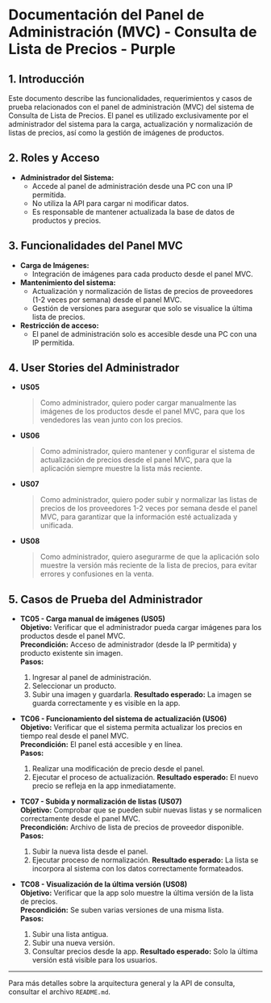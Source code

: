 # Documentación del Panel de Administración (MVC) - Consulta de Lista de Precios - Purple

## 1. Introducción

Este documento describe las funcionalidades, requerimientos y casos de prueba relacionados con el panel de administración (MVC) del sistema de Consulta de Lista de Precios. El panel es utilizado exclusivamente por el administrador del sistema para la carga, actualización y normalización de listas de precios, así como la gestión de imágenes de productos.

## 2. Roles y Acceso

- **Administrador del Sistema:**
  - Accede al panel de administración desde una PC con una IP permitida.
  - No utiliza la API para cargar ni modificar datos.
  - Es responsable de mantener actualizada la base de datos de productos y precios.

## 3. Funcionalidades del Panel MVC

- **Carga de Imágenes:**
  - Integración de imágenes para cada producto desde el panel MVC.
- **Mantenimiento del sistema:**
  - Actualización y normalización de listas de precios de proveedores (1-2 veces por semana) desde el panel MVC.
  - Gestión de versiones para asegurar que solo se visualice la última lista de precios.
- **Restricción de acceso:**
  - El panel de administración solo es accesible desde una PC con una IP permitida.

## 4. User Stories del Administrador

- **US05**
  > Como administrador, quiero poder cargar manualmente las imágenes de los productos desde el panel MVC, para que los vendedores las vean junto con los precios.

- **US06**
  > Como administrador, quiero mantener y configurar el sistema de actualización de precios desde el panel MVC, para que la aplicación siempre muestre la lista más reciente.

- **US07**
  > Como administrador, quiero poder subir y normalizar las listas de precios de los proveedores 1-2 veces por semana desde el panel MVC, para garantizar que la información esté actualizada y unificada.

- **US08**
  > Como administrador, quiero asegurarme de que la aplicación solo muestre la versión más reciente de la lista de precios, para evitar errores y confusiones en la venta.

## 5. Casos de Prueba del Administrador

- **TC05 - Carga manual de imágenes (US05)**  
  **Objetivo:** Verificar que el administrador pueda cargar imágenes para los productos desde el panel MVC.  
  **Precondición:** Acceso de administrador (desde la IP permitida) y producto existente sin imagen.  
  **Pasos:**
  1. Ingresar al panel de administración.
  2. Seleccionar un producto.
  3. Subir una imagen y guardarla.
  **Resultado esperado:** La imagen se guarda correctamente y es visible en la app.

- **TC06 - Funcionamiento del sistema de actualización (US06)**  
  **Objetivo:** Verificar que el sistema permita actualizar los precios en tiempo real desde el panel MVC.  
  **Precondición:** El panel está accesible y en línea.  
  **Pasos:**
  1. Realizar una modificación de precio desde el panel.
  2. Ejecutar el proceso de actualización.
  **Resultado esperado:** El nuevo precio se refleja en la app inmediatamente.

- **TC07 - Subida y normalización de listas (US07)**  
  **Objetivo:** Comprobar que se pueden subir nuevas listas y se normalicen correctamente desde el panel MVC.  
  **Precondición:** Archivo de lista de precios de proveedor disponible.  
  **Pasos:**
  1. Subir la nueva lista desde el panel.
  2. Ejecutar proceso de normalización.
  **Resultado esperado:** La lista se incorpora al sistema con los datos correctamente formateados.

- **TC08 - Visualización de la última versión (US08)**  
  **Objetivo:** Verificar que la app solo muestre la última versión de la lista de precios.  
  **Precondición:** Se suben varias versiones de una misma lista.  
  **Pasos:**
  1. Subir una lista antigua.
  2. Subir una nueva versión.
  3. Consultar precios desde la app.
  **Resultado esperado:** Solo la última versión está visible para los usuarios.

---

Para más detalles sobre la arquitectura general y la API de consulta, consultar el archivo `README.md`. 